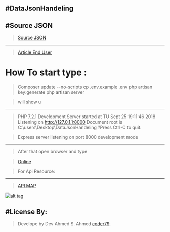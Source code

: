 
#DataJsonHandeling
---------------------------------
#Source JSON  
---------------------------------
>[Source JSON](https://spreadsheets.google.com/feeds/list/0Ai2EnLApq68edEVRNU0xdW9QX1BqQXhHRl9sWDNfQXc/od6/public/basic?alt=json)
--------------------------------------
>[Article End User](https://spreadsheets.google.com/feeds/list/14zFud_rIym9GIqewBXV6mYh-s6hbAGBOIWs1NqAbdik/od6/public/basic)
# How To start type :
>Composer update --no-scripts
>cp .env.example .env
>php artisan key:generate
>php artisan server 

>will show u 
---------------------------------
> PHP 7.2.1 Development Server started at TU Sept 25 19:11:46 2018
>Listening on http://127.0.1.1:8000
>Document root is C:\users\Desktop\DataJsonHandeling
?Press Ctrl-C to quit.

>Express server listening on port 8000  development mode 
---------------------------------
>After that open browser and type 

>[Online](https://serinc.tech/Task/public)

>For Api Resource:
---------------------------
>[API MAP](https://serinc.tech/Task/public/api/map)

![alt tag](http://serinc.tech/Task/public/zx.png "Data Retrive from Api")

#License By:
-----------------------------------------------------------
>Develope by Dev Ahmed S. Ahmed [coder79](http://coder79.me).
